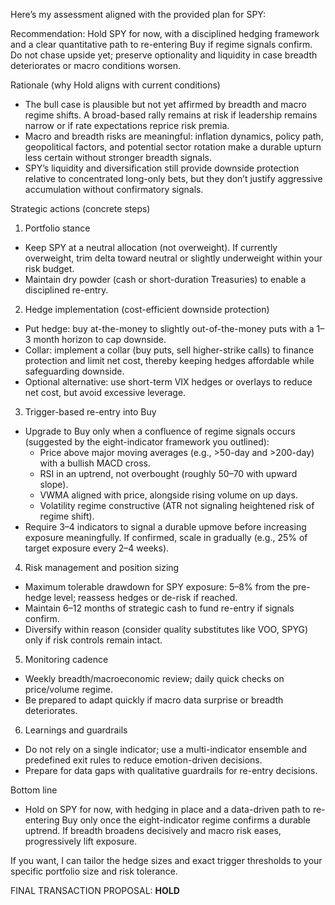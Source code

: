 Here’s my assessment aligned with the provided plan for SPY:

Recommendation: Hold SPY for now, with a disciplined hedging framework and a clear quantitative path to re-entering Buy if regime signals confirm. Do not chase upside yet; preserve optionality and liquidity in case breadth deteriorates or macro conditions worsen.

Rationale (why Hold aligns with current conditions)
- The bull case is plausible but not yet affirmed by breadth and macro regime shifts. A broad-based rally remains at risk if leadership remains narrow or if rate expectations reprice risk premia.
- Macro and breadth risks are meaningful: inflation dynamics, policy path, geopolitical factors, and potential sector rotation make a durable upturn less certain without stronger breadth signals.
- SPY’s liquidity and diversification still provide downside protection relative to concentrated long-only bets, but they don’t justify aggressive accumulation without confirmatory signals.

Strategic actions (concrete steps)
1) Portfolio stance
- Keep SPY at a neutral allocation (not overweight). If currently overweight, trim delta toward neutral or slightly underweight within your risk budget.
- Maintain dry powder (cash or short-duration Treasuries) to enable a disciplined re-entry.

2) Hedge implementation (cost-efficient downside protection)
- Put hedge: buy at-the-money to slightly out-of-the-money puts with a 1–3 month horizon to cap downside.
- Collar: implement a collar (buy puts, sell higher-strike calls) to finance protection and limit net cost, thereby keeping hedges affordable while safeguarding downside.
- Optional alternative: use short-term VIX hedges or overlays to reduce net cost, but avoid excessive leverage.

3) Trigger-based re-entry into Buy
- Upgrade to Buy only when a confluence of regime signals occurs (suggested by the eight-indicator framework you outlined):
  - Price above major moving averages (e.g., >50-day and >200-day) with a bullish MACD cross.
  - RSI in an uptrend, not overbought (roughly 50–70 with upward slope).
  - VWMA aligned with price, alongside rising volume on up days.
  - Volatility regime constructive (ATR not signaling heightened risk of regime shift).
- Require 3–4 indicators to signal a durable upmove before increasing exposure meaningfully. If confirmed, scale in gradually (e.g., 25% of target exposure every 2–4 weeks).

4) Risk management and position sizing
- Maximum tolerable drawdown for SPY exposure: 5–8% from the pre-hedge level; reassess hedges or de-risk if reached.
- Maintain 6–12 months of strategic cash to fund re-entry if signals confirm.
- Diversify within reason (consider quality substitutes like VOO, SPYG) only if risk controls remain intact.

5) Monitoring cadence
- Weekly breadth/macroeconomic review; daily quick checks on price/volume regime.
- Be prepared to adapt quickly if macro data surprise or breadth deteriorates.

6) Learnings and guardrails
- Do not rely on a single indicator; use a multi-indicator ensemble and predefined exit rules to reduce emotion-driven decisions.
- Prepare for data gaps with qualitative guardrails for re-entry decisions.

Bottom line
- Hold on SPY for now, with hedging in place and a data-driven path to re-entering Buy only once the eight-indicator regime confirms a durable uptrend. If breadth broadens decisively and macro risk eases, progressively lift exposure.

If you want, I can tailor the hedge sizes and exact trigger thresholds to your specific portfolio size and risk tolerance.

FINAL TRANSACTION PROPOSAL: **HOLD**